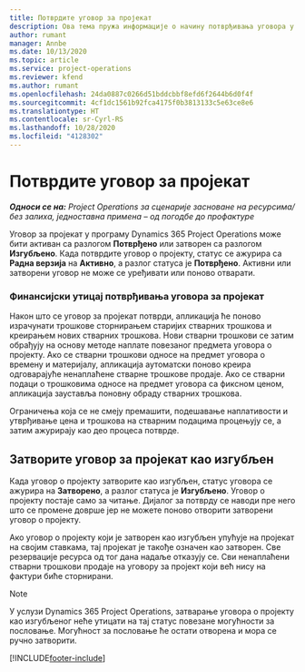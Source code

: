 ```yaml
---
title: Потврдите уговор за пројекат
description: Ова тема пружа информације о начину потврђивања уговора у услузи Project Operations.
author: rumant
manager: Annbe
ms.date: 10/13/2020
ms.topic: article
ms.service: project-operations
ms.reviewer: kfend
ms.author: rumant
ms.openlocfilehash: 24da0887c0266d51bddcbbf8efd6f2644b6d0f4f
ms.sourcegitcommit: 4cf1dc1561b92fca4175f0b3813133c5e63ce8e6
ms.translationtype: HT
ms.contentlocale: sr-Cyrl-RS
ms.lasthandoff: 10/28/2020
ms.locfileid: "4128302"
---
```

# <a name="confirm-a-project-contract"></a>Потврдите уговор за пројекат

_**Односи се на:** Project Operations за сценарије засноване на ресурсима/без залиха, једноставна примена – од погодбе до профактуре_

Уговор за пројекат у програму Dynamics 365 Project Operations може бити активан са разлогом **Потврђено** или затворен са разлогом **Изгубљено**. Када потврдите уговор о пројекту, статус се ажурира са **Радна верзија** на **Активно**, а разлог статуса је **Потврђено**. Активни или затворени уговор не може се уређивати или поново отварати. 

### <a name="financial-impact-of-confirming-a-project-contract"></a>Финансијски утицај потврђивања уговора за пројекат

Након што се уговор за пројекат потврди, апликација ће поново израчунати трошкове сторнирањем старијих стварних трошкова и креирањем нових стварних трошкова. Нови стварни трошкови се затим обрађују на основу методе наплате повезаног предмета уговора о пројекту. Ако се стварни трошкови односе на предмет уговора о времену и материјалу, апликација аутоматски поново креира одговарајуће ненаплаћене стварне трошкове продаје. Ако се стварни подаци о трошковима односе на предмет уговора са фиксном ценом, апликација зауставља поновну обраду стварних трошкова.

Ограничења која се не смеју премашити, подешавање наплативости и утврђивање цена и трошкова на стварним подацима процењују се, а затим ажурирају као део процеса потврде.

## <a name="close-a-project-contract-as-lost"></a>Затворите уговор за пројекат као изгубљен

Када уговор о пројекту затворите као изгубљен, статус уговора се ажурира на **Затворено**, а разлог статуса је **Изгубљено**. Уговор о пројекту постаје само за читање. Дијалог за потврду се наводи пре него што се промене доврше јер не можете поново отворити затворени уговор о пројекту.

Ако уговор о пројекту који је затворен као изгубљен упућује на пројекат на својим ставкама, тај пројекат је такође означен као затворен. Све резервације ресурса од тог дана надаље отказују се. Сви ненаплаћени стварни трошкови продаје на уговору за пројект који већ нису на фактури биће сторнирани.

> [!NOTE]
> У услузи Dynamics 365 Project Operations, затварање уговора о пројекту као изгубљеног неће утицати на тај статус повезане могућности за пословање. Могућност за пословање ће остати отворена и мора се ручно затворити.


[!INCLUDE[footer-include](../../includes/footer-banner.md)]